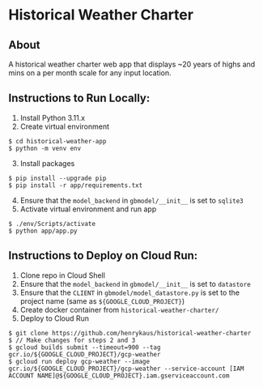 # Historical Weather Charter

## About

A historical weather charter web app that displays ~20 years of highs and mins on a per month scale for any input location.

## Instructions to Run Locally:

1. Install Python 3.11.x
2. Create virtual environment

```
$ cd historical-weather-app
$ python -m venv env
```

3. Install packages

```
$ pip install --upgrade pip
$ pip install -r app/requirements.txt
```

4. Ensure that the `model_backend` in `gbmodel/__init__` is set to `sqlite3`
5. Activate virtual environment and run app

```
$ ./env/Scripts/activate
$ python app/app.py
```

## Instructions to Deploy on Cloud Run:

1. Clone repo in Cloud Shell
2. Ensure that the `model_backend` in `gbmodel/__init__` is set to `datastore`
3. Ensure that the `CLIENT` in `gbmodel/model_datastore.py` is set to the project name (same as `${GOOGLE_CLOUD_PROJECT}`)
4. Create docker container from `historical-weather-charter/`
5. Deploy to Cloud Run

```
$ git clone https://github.com/henrykaus/historical-weather-charter
$ // Make changes for steps 2 and 3
$ gcloud builds submit --timeout=900 --tag gcr.io/${GOOGLE_CLOUD_PROJECT}/gcp-weather
$ gcloud run deploy gcp-weather --image gcr.io/${GOOGLE_CLOUD_PROJECT}/gcp-weather --service-account [IAM ACCOUNT NAME]@${GOOGLE_CLOUD_PROJECT}.iam.gserviceaccount.com
```

